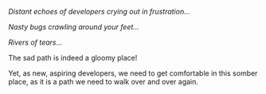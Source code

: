 *Distant echoes of developers crying out in frustration...*

*Nasty bugs crawling around your feet...*

*Rivers of tears...*

The sad path is indeed a gloomy place!  

Yet, as new, aspiring developers, we need to get comfortable in this somber place, as it is a path we need to walk over and over again. 

